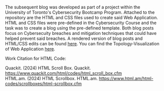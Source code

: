 The subsequent blog was developed as part of a project within the University of Toronto's Cybersecurity Bootcamp Program. Attached to the repository are the HTML and CSS files used to create said Web Application. HTML and CSS files were pre-defined in the Cybersecurity Course and the task was to create a blog using the pre-defined template. Both blog posts focus on Cybersecuity breaches and mitigation techniques that could have helped prevent said breaches. A rendered version of blog posts and HTML/CSS edits can be found [here](https://team4kira.github.io/Cybersecurity-Project-1/index.html). You can find the Topology-Visualization of Web Application [here](https://github.com/team4kira/Topology/blob/main/README.md).

Work Citation for HTML Code: 

Quackit. (2024) HTML Scroll Box. Quackit. https://www.quackit.com/html/codes/html_scroll_box.cfm   
HTML.am. (2024) HTML Scrollbox. HTML.am. https://www.html.am/html-codes/scrollboxes/html-scrollbox.cfm 
